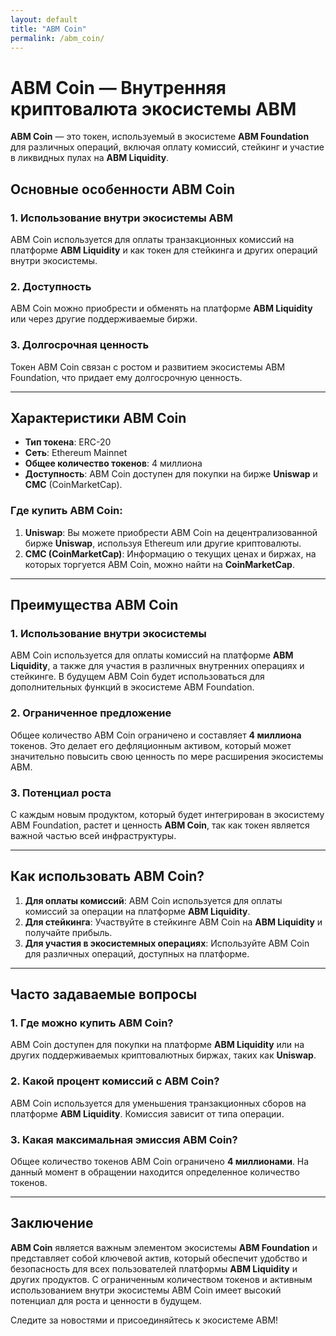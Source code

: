 ```yaml
---
layout: default
title: "ABM Coin"
permalink: /abm_coin/
---
```


# ABM Coin — Внутренняя криптовалюта экосистемы ABM

**ABM Coin** — это токен, используемый в экосистеме **ABM Foundation** для различных операций, включая оплату комиссий, стейкинг и участие в ликвидных пулах на **ABM Liquidity**.

## Основные особенности ABM Coin

### 1. **Использование внутри экосистемы ABM**
ABM Coin используется для оплаты транзакционных комиссий на платформе **ABM Liquidity** и как токен для стейкинга и других операций внутри экосистемы.

### 2. **Доступность**
ABM Coin можно приобрести и обменять на платформе **ABM Liquidity** или через другие поддерживаемые биржи.

### 3. **Долгосрочная ценность**
Токен ABM Coin связан с ростом и развитием экосистемы ABM Foundation, что придает ему долгосрочную ценность.

---

## Характеристики ABM Coin

- **Тип токена**: ERC-20
- **Сеть**: Ethereum Mainnet
- **Общее количество токенов**: 4 миллиона
- **Доступность**: ABM Coin доступен для покупки на бирже **Uniswap** и **CMC** (CoinMarketCap).

### Где купить ABM Coin:

1. **Uniswap**: Вы можете приобрести ABM Coin на децентрализованной бирже **Uniswap**, используя Ethereum или другие криптовалюты.
2. **CMC (CoinMarketCap)**: Информацию о текущих ценах и биржах, на которых торгуется ABM Coin, можно найти на **CoinMarketCap**.

---

## Преимущества ABM Coin

### 1. **Использование внутри экосистемы**
ABM Coin используется для оплаты комиссий на платформе **ABM Liquidity**, а также для участия в различных внутренних операциях и стейкинге. В будущем ABM Coin будет использоваться для дополнительных функций в экосистеме ABM Foundation.

### 2. **Ограниченное предложение**
Общее количество ABM Coin ограничено и составляет **4 миллиона** токенов. Это делает его дефляционным активом, который может значительно повысить свою ценность по мере расширения экосистемы ABM.

### 3. **Потенциал роста**
С каждым новым продуктом, который будет интегрирован в экосистему ABM Foundation, растет и ценность **ABM Coin**, так как токен является важной частью всей инфраструктуры.

---

## Как использовать ABM Coin?

1. **Для оплаты комиссий**: ABM Coin используется для оплаты комиссий за операции на платформе **ABM Liquidity**.
2. **Для стейкинга**: Участвуйте в стейкинге ABM Coin на **ABM Liquidity** и получайте прибыль.
3. **Для участия в экосистемных операциях**: Используйте ABM Coin для различных операций, доступных на платформе.

---

## Часто задаваемые вопросы

### 1. **Где можно купить ABM Coin?**
ABM Coin доступен для покупки на платформе **ABM Liquidity** или на других поддерживаемых криптовалютных биржах, таких как **Uniswap**.

### 2. **Какой процент комиссий с ABM Coin?**
ABM Coin используется для уменьшения транзакционных сборов на платформе **ABM Liquidity**. Комиссия зависит от типа операции.

### 3. **Какая максимальная эмиссия ABM Coin?**
Общее количество токенов ABM Coin ограничено **4 миллионами**. На данный момент в обращении находится определенное количество токенов.

---

## Заключение

**ABM Coin** является важным элементом экосистемы **ABM Foundation** и представляет собой ключевой актив, который обеспечит удобство и безопасность для всех пользователей платформы **ABM Liquidity** и других продуктов. С ограниченным количеством токенов и активным использованием внутри экосистемы ABM Coin имеет высокий потенциал для роста и ценности в будущем.

Следите за новостями и присоединяйтесь к экосистеме ABM!
